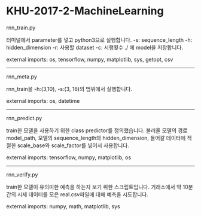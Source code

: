 # KHU-2017-2-MachineLearning

rnn_train.py

터미널에서 parameter를 넣고 python3으로 실행합니다. -s: sequence_length -h: hidden_dimension -r: 사용할 dataset -c: 시행횟수
./ 에 model을 저장합니다.

external imports: 
os, tensorflow, numpy, matplotlib, sys, getopt, csv
********************************************************************

rnn_meta.py

rnn_train을 -h:(3,10), -s:(3, 16)의 범위에서 실행합니다.

external imports: 
os, datetime
********************************************************************

rnn_predict.py

train한 모델을 사용하기 위한 class predictor를 정의했습니다. 불러올 모델의 경로 model_path, 모델의 sequence_length와 hidden_dimension, 들어갈 데이터에 적절한 scale_base와 scale_factor를 넣어서 사용합니다.

external imports:
tensorflow, numpy, matplotlib, os
********************************************************************

rnn_verify.py

train한 모델이 유의미한 예측을 하는지 보기 위한 스크립트입니다. 거래소에서 약 10분간의 시세 데이터를 모은 real.csv파일에 대해 예측을 시도합니다.

external imports: 
numpy, math, matplotlib, sys
